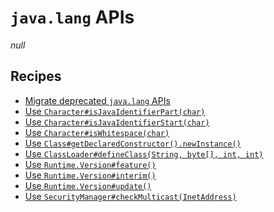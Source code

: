# `java.lang` APIs

_null_

## Recipes

* [Migrate deprecated `java.lang` APIs](/reference/recipes/java/migrate/lang/javalangapis)
* [Use `Character#isJavaIdentifierPart(char)`](/reference/recipes/java/migrate/lang/migratecharacterisjavaletterordigittoisjavaidentifierpart)
* [Use `Character#isJavaIdentifierStart(char)`](/reference/recipes/java/migrate/lang/migratecharacterisjavalettertoisjavaidentifierstart)
* [Use `Character#isWhitespace(char)`](/reference/recipes/java/migrate/lang/migratecharacterisspacetoiswhitespace)
* [Use `Class#getDeclaredConstructor().newInstance()`](/reference/recipes/java/migrate/lang/migrateclassnewinstancetogetdeclaredconstructornewinstance)
* [Use `ClassLoader#defineClass(String, byte[], int, int)`](/reference/recipes/java/migrate/lang/migrateclassloaderdefineclass)
* [Use `Runtime.Version#feature()`](/reference/recipes/java/migrate/lang/migrateruntimeversionmajortofeature)
* [Use `Runtime.Version#interim()`](/reference/recipes/java/migrate/lang/migrateruntimeversionminortointerim)
* [Use `Runtime.Version#update()`](/reference/recipes/java/migrate/lang/migrateruntimeversionsecuritytoupdate)
* [Use `SecurityManager#checkMulticast(InetAddress)`](/reference/recipes/java/migrate/lang/migratesecuritymanagermulticast)


